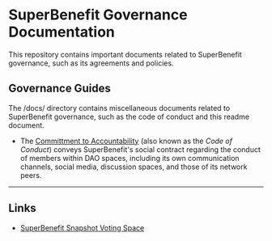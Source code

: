 # SuperBenefit Governance Documentation

This repository contains important documents related to SuperBenefit governance, such as its agreements and policies.

<!-- Members of SuperBenefit can contribute to this repository by following the instructions located in [contributing.md](CONTRIBUTING.md). Please see [governance.md](governance.md) for information about how these contributions are governed. -->

<!--
## Foundational Documents

Foundational Documents are used to record and communicate the most important information related to your DAO, such as its Constitution.

To add foundational documents, create a Markdown (.md) file containing the text of your document and add it to the root folder of this repository. Then add a description of your document under a pretty-linked 3rd-level heading below.
-->

## Governance Guides

The /docs/ directory contains miscellaneous documents related to SuperBenefit governance, such as the code of conduct and this readme document.

- The [Committment to Accountability](/docs/code_of_conduct.md) (also known as the *Code of Conduct*) conveys SuperBenefit's social contract regarding the conduct of members within DAO spaces, including its own communication channels, social media, discussion spaces, and those of its network peers.

<!--
### [Governance.md](governance.md)

The [Governance.md](GOVERNANCE.md) document describes the process by which changes to this repository are reviewed and (conditionally) accepted.

The GOVERNANCE.md file should be located at the root of this repository or the top level of the /docs/ directory.

### [Contributing.md](CONTRIBUTING.md)

The [[Contributing.md]] document provides information useful to DAO members who wish to contribute to this repository.

The [CONTRIBUTING.md](CONTRIBUTING.md) file should be located at the root of this repository or the top level of the /docs/ directory.
-->
<!--
## Resources

Various assets related to SuperBenefit's governance are stored within this repository and organized by type.

 ### [Agreements](/agreements/readme.md)

The [/agreements/](/agreements/readme.md) directory contains agreements derived from proposals approved by SuperBenefit governance.

### [Policies](policies/readme.md)

The [/policies/](policies/readme.md) directory contains policies derived from approved agreements, or otherwise created by roles with delegated policymaking authority.
-->
---

## Links

- [SuperBenefit Snapshot Voting Space](https://snapshot.org/#/superbenefit.eth)

<!-- Please Do Not Remove --!
This repository is based on a template originally created by [rathermercurial.eth](https://rathermercurial.eth.limo/), using open-source content from:

- https://github.com/metagov/constitution-template
- 

To modify the source template, please make a pull request to https://github.com/rathermercurial/dao/. 
-->